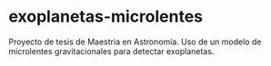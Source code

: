 # exoplanetas-microlentes
Proyecto de tesis de Maestria en Astronomía. Uso de un modelo de microlentes gravitacionales para detectar exoplanetas.

